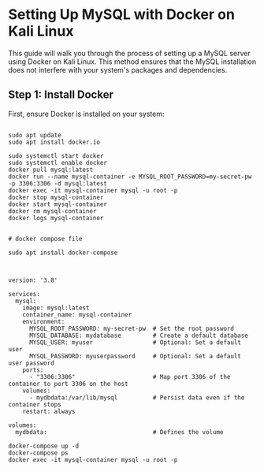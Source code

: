 # Setting Up MySQL with Docker on Kali Linux

This guide will walk you through the process of setting up a MySQL server using Docker on Kali Linux. This method ensures that the MySQL installation does not interfere with your system's packages and dependencies.

## Step 1: Install Docker

First, ensure Docker is installed on your system:

```

sudo apt update
sudo apt install docker.io

```
```
sudo systemctl start docker
sudo systemctl enable docker
docker pull mysql:latest
docker run --name mysql-container -e MYSQL_ROOT_PASSWORD=my-secret-pw -p 3306:3306 -d mysql:latest
docker exec -it mysql-container mysql -u root -p
docker stop mysql-container
docker start mysql-container
docker rm mysql-container
docker logs mysql-container


# docker compose file

sudo apt install docker-compose



version: '3.8'

services:
  mysql:
    image: mysql:latest
    container_name: mysql-container
    environment:
      MYSQL_ROOT_PASSWORD: my-secret-pw  # Set the root password
      MYSQL_DATABASE: mydatabase         # Create a default database
      MYSQL_USER: myuser                 # Optional: Set a default user
      MYSQL_PASSWORD: myuserpassword     # Optional: Set a default user password
    ports:
      - "3306:3306"                      # Map port 3306 of the container to port 3306 on the host
    volumes:
      - mydbdata:/var/lib/mysql          # Persist data even if the container stops
    restart: always

volumes:
  mydbdata:                              # Defines the volume

docker-compose up -d
docker-compose ps
docker exec -it mysql-container mysql -u root -p


```
